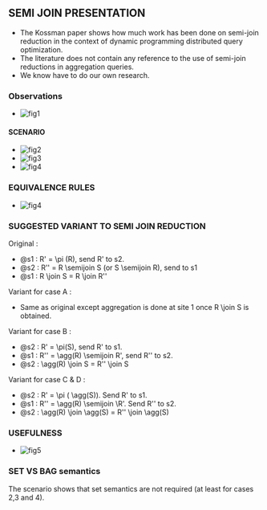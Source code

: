 ## SEMI JOIN PRESENTATION ##
 - The Kossman paper shows how much work has been done on semi-join reduction in the context of dynamic programming distributed query optimization.
 - The literature does not contain any reference to the use of semi-join reductions in aggregation queries.
 - We know have to do our own research.

### Observations ###
 - ![fig1](https://raw.github.com/jtestard/ResearchThoughts/master/observations.png) 

#### SCENARIO ####   
- ![fig2](https://raw.github.com/jtestard/ResearchThoughts/master/13-12/scenario1.jpg)
- ![fig3](https://raw.github.com/jtestard/ResearchThoughts/master/13-12/scenario2.jpg)
- ![fig4](https://raw.github.com/jtestard/ResearchThoughts/master/13-12/scenario3.jpg)

### EQUIVALENCE RULES ###
- ![fig4](https://raw.github.com/jtestard/ResearchThoughts/master/equivrules.png)

### SUGGESTED VARIANT TO SEMI JOIN REDUCTION ###

Original :
 - @s1 : R' = \pi (R), send R' to s2.
 - @s2 : R'' = R \semijoin S (or S \semijoin R), send to s1
 - @s1 : R \join S = R \join R''
 
Variant for case A :
 - Same as original except aggregation is done at site 1 once R \join S is obtained.

Variant for case B :
 - @s2 : R' = \pi(S), send R' to s1.
 - @s1 : R'' = \agg(R) \semijoin R', send R'' to s2.
 - @s2 : \agg(R) \join S = R'' \join S
 
Variant for case C & D :
 - @s2 : R' = \pi ( \agg(S)). Send R' to s1. 
 - @s1 : R'' = \agg(R) \semijoin \R'. Send R'' to s2.
 - @s2 : \agg(R) \join \agg(S) = R'' \join \agg(S)

### USEFULNESS ###
- ![fig5](https://raw.github.com/jtestard/ResearchThoughts/master/usefullness.png)

### SET VS BAG semantics ###
The scenario shows that set semantics are not required (at least for cases 2,3 and 4).